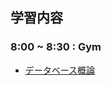 ## 学習内容

### 8:00 ~ 8:30 : Gym
- [データベース概論](https://www.youtube.com/watch?v=j16UAd8ZL-Q&list=PLILQJP3aUDXM03Pw_oIz2W2ZWv8ee0n7k&index=4)

### 

